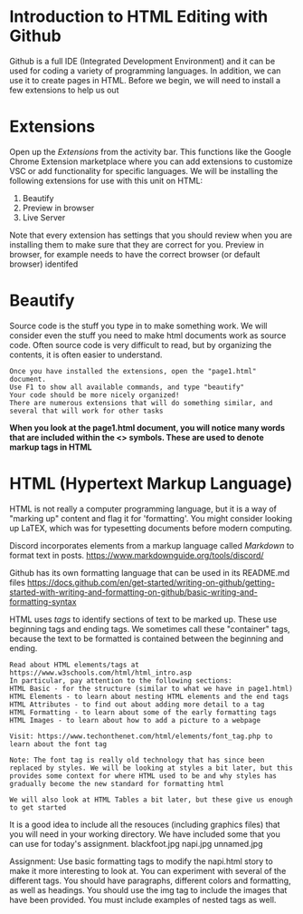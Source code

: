 # Introduction to HTML Editing with Github

Github is a full IDE (Integrated Development Environment) and it can be used for coding a variety of programming languages.  In addition, we can use it to create pages in HTML.  Before we begin, we will need to install a few extensions to help us out

# Extensions
Open up the *Extensions* from the activity bar. This functions like the Google Chrome Extension marketplace where you can add extensions to customize VSC or add functionality for specific languages.
We will be installing the following extensions for use with this unit on HTML:
1. Beautify
2. Preview in browser
3. Live Server

Note that every extension has settings that you should review when you are installing them to make sure that they are correct for you.  Preview in browser, for example needs to have the correct browser (or default browser) identifed

# Beautify
Source code is the stuff you type in to make something work.  We will consider even the stuff you need to make html documents work as source code.  Often source code is very difficult to read, but by organizing the contents, it is often easier to understand.

```
Once you have installed the extensions, open the "page1.html" document.
Use F1 to show all available commands, and type "beautify"
Your code should be more nicely organized!
There are numerous extensions that will do something similar, and several that will work for other tasks
```
 **When you look at the page1.html document, you will notice many words that are included within the <> symbols.  These are used to denote markup tags in HTML**

# HTML (Hypertext Markup Language)
HTML is not really a computer programming language, but it is a way of "marking up" content and flag it for 'formatting'. You might consider looking up LaTEX, which was for typesetting documents before modern computing.

Discord incorporates elements from a markup language called *Markdown* to format text in posts.
https://www.markdownguide.org/tools/discord/

Github has its own formatting language that can be used in its README.md files
https://docs.github.com/en/get-started/writing-on-github/getting-started-with-writing-and-formatting-on-github/basic-writing-and-formatting-syntax


 HTML uses *tags* to identify sections of text to be marked up.  These use beginning tags and ending tags.  We sometimes call these "container" tags, because the text to be formatted is contained between the beginning and ending.

 ```
 Read about HTML elements/tags at https://www.w3schools.com/html/html_intro.asp
 In particular, pay attention to the following sections:
 HTML Basic - for the structure (similar to what we have in page1.html)
 HTML Elements - to learn about nesting HTML elements and the end tags
 HTML Attributes - to find out about adding more detail to a tag
 HTML Formatting - to learn about some of the early formatting tags
 HTML Images - to learn about how to add a picture to a webpage
 
 Visit: https://www.techonthenet.com/html/elements/font_tag.php to learn about the font tag

 Note: The font tag is really old technology that has since been replaced by styles. We will be looking at styles a bit later, but this provides some context for where HTML used to be and why styles has gradually become the new standard for formatting html

 We will also look at HTML Tables a bit later, but these give us enough to get started
 ```

It is a good idea to include all the resouces (including graphics files) that you will need in your working directory.  We have included some that you can use for today's assignment.
blackfoot.jpg
napi.jpg
unnamed.jpg

Assignment:
Use basic formatting tags to modify the napi.html story to make it more interesting to look at.  You can experiment with several of the different tags.
You should have paragraphs, different colors and formatting, as well as headings.  You should use the img tag to include the images that have been provided.
You must include examples of nested tags as well.

